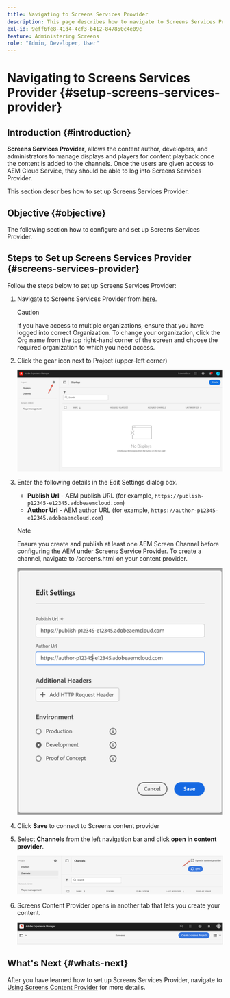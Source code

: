 ```yaml
---
title: Navigating to Screens Services Provider
description: This page describes how to navigate to Screens Services Provider.
exl-id: 9eff6fe8-41d4-4cf3-b412-847850c4e09c
feature: Administering Screens
role: "Admin, Developer, User"
---
```

# Navigating to Screens Services Provider {#setup-screens-services-provider}

## Introduction {#introduction}

**Screens Services Provider**, allows the content author, developers, and administrators to manage displays and players for content playback once the content is added to the channels. Once the users are given access to AEM Cloud Service, they should be able to log into Screens Services Provider.

This section describes how to set up Screens Services Provider.


## Objective {#objective}

The following section how to configure and set up Screens Services Provider.

## Steps to Set up Screens Services Provider {#screens-services-provider}

Follow the steps below to set up Screens Services Provider:

1. Navigate to Screens Services Provider from [here](https://experience.adobe.com/screens).

   >[!CAUTION]
   >If you have access to multiple organizations, ensure that you have logged into correct Organization. To change your organization, click the Org name from the top right-hand corner of the screen and choose the required organization to which you need access.

2. Click the gear icon next to Project (upper-left corner)
   
   ![image](/help/screens-cloud/assets/configure/configure-screens0.png)

3. Enter the following details in the Edit Settings dialog box.
   * **Publish Url** - AEM publish URL (for example, `https://publish-p12345-e12345.adobeaemcloud.com`)
   * **Author Url** - AEM author URL (for example, `https://author-p12345-e12345.adobeaemcloud.com`)
   
   >[!NOTE]
   >Ensure you create and publish at least one AEM Screen Channel before configuring the AEM under Screens Service Provider. To create a channel, navigate to /screens.html on your content provider.
   
    ![image](/help/screens-cloud/assets/configure/configure-screens4.png)

4.  Click **Save** to connect to Screens content provider

5. Select **Channels** from the left navigation bar and click **open in content provider**. 

   ![image](/help/screens-cloud/assets/configure/configure-screens1.png)

6. Screens Content Provider opens in another tab that lets you create your content.

   ![image](/help/screens-cloud/assets/configure/configure-screens2.png)

## What's Next {#whats-next}

After you have learned how to set up Screens Services Provider, navigate to [Using Screens Content Provider](https://experienceleague.adobe.com/docs/experience-manager-cloud-service/content/screens-as-cloud-service/configure-screens-cloud/using-screens-content-provider.html#screens-content-provider) for more details.

